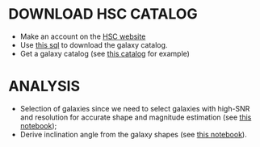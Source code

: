 # DOWNLOAD HSC CATALOG

+ Make an account on the [HSC
  website](https://hsc-release.mtk.nao.ac.jp/datasearch/)
+ Use [this sql](sqls/pdr3_shape.sql) to download the galaxy catalog.
+ Get a galaxy catalog (see [this catalog](./example_catalog/dr3.fits) for
  example)

# ANALYSIS

+ Selection of galaxies since we need to select galaxies with high-SNR and
  resolution for accurate shape and magnitude estimation (see [this
  notebook]());
+ Derive inclination angle from the galaxy shapes (see [this notebook]()).
